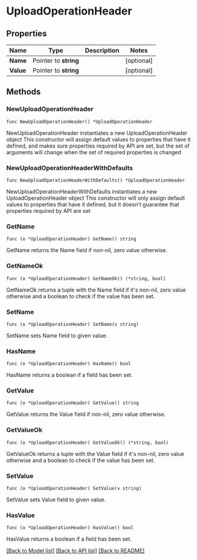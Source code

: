 # UploadOperationHeader

## Properties

Name | Type | Description | Notes
------------ | ------------- | ------------- | -------------
**Name** | Pointer to **string** |  | [optional] 
**Value** | Pointer to **string** |  | [optional] 

## Methods

### NewUploadOperationHeader

`func NewUploadOperationHeader() *UploadOperationHeader`

NewUploadOperationHeader instantiates a new UploadOperationHeader object
This constructor will assign default values to properties that have it defined,
and makes sure properties required by API are set, but the set of arguments
will change when the set of required properties is changed

### NewUploadOperationHeaderWithDefaults

`func NewUploadOperationHeaderWithDefaults() *UploadOperationHeader`

NewUploadOperationHeaderWithDefaults instantiates a new UploadOperationHeader object
This constructor will only assign default values to properties that have it defined,
but it doesn't guarantee that properties required by API are set

### GetName

`func (o *UploadOperationHeader) GetName() string`

GetName returns the Name field if non-nil, zero value otherwise.

### GetNameOk

`func (o *UploadOperationHeader) GetNameOk() (*string, bool)`

GetNameOk returns a tuple with the Name field if it's non-nil, zero value otherwise
and a boolean to check if the value has been set.

### SetName

`func (o *UploadOperationHeader) SetName(v string)`

SetName sets Name field to given value.

### HasName

`func (o *UploadOperationHeader) HasName() bool`

HasName returns a boolean if a field has been set.

### GetValue

`func (o *UploadOperationHeader) GetValue() string`

GetValue returns the Value field if non-nil, zero value otherwise.

### GetValueOk

`func (o *UploadOperationHeader) GetValueOk() (*string, bool)`

GetValueOk returns a tuple with the Value field if it's non-nil, zero value otherwise
and a boolean to check if the value has been set.

### SetValue

`func (o *UploadOperationHeader) SetValue(v string)`

SetValue sets Value field to given value.

### HasValue

`func (o *UploadOperationHeader) HasValue() bool`

HasValue returns a boolean if a field has been set.


[[Back to Model list]](../README.md#documentation-for-models) [[Back to API list]](../README.md#documentation-for-api-endpoints) [[Back to README]](../README.md)


